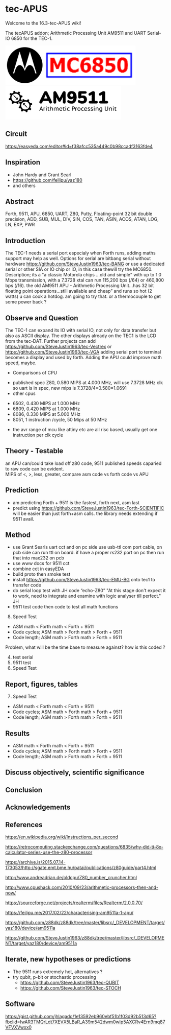 # tec-APUS
Welcome to the 16.3-tec-APUS wiki!

The tecAPUS addon; Arithmetic Processing Unit AM9511 and UART Serial-IO 6850 for the TEC-1.
    
![](https://github.com/SteveJustin1963/tec-APUS/blob/master/pics/mc6850.png)
![](https://github.com/SteveJustin1963/tec-APUS/blob/master/pics/am9511%20logo.png)

## Circuit

https://easyeda.com/editor#id=f38afcc535a449c0b98ccadf3163fde4

 

## Inspiration

* John Hardy and Grant Searl 
* https://github.com/feilipu/yaz180
* and others


 
 
## Abstract
Forth, 9511, APU, 6850, UART, Z80, Putty, Floating-point 32 bit double precision, ADD, SUB, MUL, DIV, SIN, COS, TAN, ASIN, ACOS, ATAN, LOG, LN, EXP, PWR
 
## Introduction
The TEC-1 needs a serial port especialy when Forth runs, adding maths support may help as well. 
Options for serial are 
bitbang serial without hardware
https://github.com/SteveJustin1963/tec-BANG 
or use a dedicated serial or other SIA or IO chip or IO, in this case thewill try the MC6850. Description; its a "a classic Motorola chips ...old and simple" with up to 1.0 Mbps transmission, with a 7.3728 xtal can run 115,200 bps (/64) or 460,800 bps (/16). the old AM9511 APU - Arithmetic Processing Unit...has 32 bit floating point operations...still available and cheap” and runs so hot (2 watts) u can cook a hotdog. am going to try that. or a thermocouple to get some power back ?

## Observe and Question
The TEC-1 can expand its IO with serial IO, not only for data transfer but also as ASCII display. 
The other displays already on the TEC1 is the LCD from the tec-DAT. Further projects can add https://github.com/SteveJustin1963/tec-Vectrex or https://github.com/SteveJustin1963/tec-VGA  adding serial port to terminal becomes a  display and used by forth. Adding the APU could improve math speed, maybe. 

* Comparisons of CPU
- published spec Z80, 0.580 MIPS at 4.000 MHz, will use 7.3728 MHz clk so uart is in spec, 
new mips is 7.3728/4*0.580=1.0691
- other cpus 
* 6502, 0.430 MIPS at 1.000 MHz
* 6809, 0.420 MIPS at 1.000 MHz
* 8086, 0.330 MIPS at 5.000 MHz
* 8051, 1 instruction /cycle, 50 Mips at 50 MHz
- the avr range of mcu like attiny etc are all risc based, usually get one instruction per clk cycle


## Theory - Testable
an APU can/could take load off z80 code, 9511 published speeds caparied to raw code can be evident.  
MIPS of <, >, less, greater, compare asm code vs forth code vs APU

 
## Prediction
- am predicting Forth + 9511 is the fastest, forth next, asm last
- predict using https://github.com/SteveJustin1963/tec-Forth-SCIENTIFIC will be easier than just forth+asm calls. the library needs extending if 9511 avail.

 
## Method
- use Grant Searls uart cct and on pc side use usb-ttl com port cable, on pcb side can run ttl on board. if have a proper rs232 port on pc then run that into max232 on pcb 
- use www docs for 9511 cct 
- combine cct in easyEDA
- build proto then smoke test
- install https://github.com/SteveJustin1963/tec-EMU-BG onto tec1 to transfer code
- do serial loop test with JH code “echo-Z80” "At this stage don't expect it to work, need to integrate and examine with logic analyser till perfect." JH
- 9511 test code then code to test all math functions 
8. Speed Test
  * ASM math < Forth math < Forth + 9511 
  * Code cycles; ASM math > Forth math > Forth + 9511 
  * Code length; ASM math > Forth math > Forth + 9511 

Problem, what will be the time base to measure against? how is this coded ?


4. test serial 
5. 9511 test
6. Speed Test

## Report, figures, tables
7. Speed Test
* ASM math < Forth math < Forth + 9511 
* Code cycles; ASM math > Forth math > Forth + 9511 
* Code length; ASM math > Forth math > Forth + 9511 
 
## Results
* ASM math < Forth math < Forth + 9511 
* Code cycles; ASM math > Forth math > Forth + 9511 
* Code length; ASM math > Forth math > Forth + 9511 
 
## Discuss objectively, scientific significance
 
## Conclusion
 
## Acknowledgements
 
## References
https://en.wikipedia.org/wiki/Instructions_per_second

https://retrocomputing.stackexchange.com/questions/6835/why-did-ti-8x-calculator-series-use-the-z80-processor

https://archive.is/2015.07.14-173053/http://sgate.emt.bme.hu/patai/publications/z80guide/part4.html

http://www.andreadrian.de/oldcpu/Z80_number_cruncher.html

http://www.cpushack.com/2010/09/23/arithmetic-processors-then-and-now/

https://sourceforge.net/projects/realterm/files/Realterm/2.0.0.70/

https://feilipu.me/2017/02/22/characterising-am9511a-1-apu/

https://github.com/z88dk/z88dk/tree/master/libsrc/_DEVELOPMENT/target/yaz180/device/am9511a

https://github.com/SteveJustin1963/z88dk/tree/master/libsrc/_DEVELOPMENT/target/yaz180/device/am9511a

## Iterate, new hypotheses or predictions
* The 9511 runs extremely hot, alternatives ?
* try qubit, p-bit or stochastic processing 
  * https://github.com/SteveJustin1963/tec-QUBIT
  * https://github.com/SteveJustin1963/tec-STOCH

 
## Software
https://gist.github.com/jhlagado/1e13592eb960ebf51b1f03d92b513d65?fbclid=IwAR3TMQrLdt7XEVX5LBaR_A39m542dwm0wIp5AXCRv4Ern9mq87VFVXVwxx0



